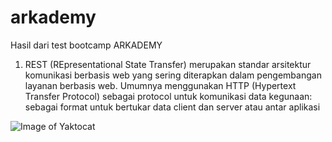 # arkademy
Hasil dari test bootcamp ARKADEMY

1. REST (REpresentational State Transfer) merupakan standar arsitektur komunikasi berbasis web yang sering diterapkan dalam pengembangan layanan berbasis web. Umumnya menggunakan HTTP (Hypertext Transfer Protocol) sebagai protocol untuk komunikasi data
kegunaan: sebagai format untuk bertukar data client dan server atau antar aplikasi


![Image of Yaktocat](https://octodex.github.com/images/yaktocat.png)
